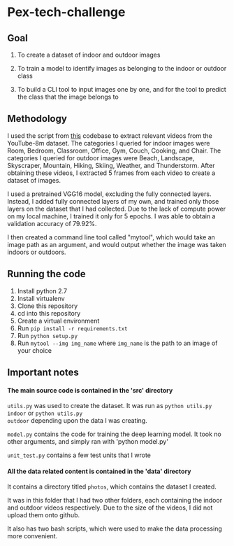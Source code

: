 # Pex-tech-challenge

## Goal

1. To create a dataset of indoor and outdoor images

2. To train a model to identify images as belonging to the indoor or outdoor class

3. To build a CLI tool to input images one by one, and for the tool to predict the class that the image belongs to


## Methodology

I used the script from [this](https://github.com/gsssrao/youtube-8m-videos-frames) codebase to extract relevant videos from the YouTube-8m dataset. The categories I queried for indoor images were Room, Bedroom, Classroom, Office, Gym, Couch, Cooking, and Chair. The categories I queried for outdoor images were Beach, Landscape, Skyscraper, Mountain, Hiking, Skiing, Weather, and Thunderstorm. After obtaining these videos, I extracted 5 frames from each video to create a dataset of images.


I used a pretrained VGG16 model, excluding the fully connected layers. Instead, I added fully connected layers of my own, and trained only those layers on the dataset that I had collected. Due to the lack of compute power on my local machine, I trained it only for 5 epochs. I was able to obtain a validation accuracy of 79.92%. 


I then created a command line tool called "mytool", which would take an image path as an argument, and would output whether the image was taken indoors or outdoors.


## Running the code

1. Install python 2.7
2. Install virtualenv
3. Clone this repository
4. cd into this repository
5. Create a virtual environment
6. Run <code>pip install -r requirements.txt</code>
7. Run <code>python setup.py</code>
8. Run <code>mytool --img img\_name</code> where <code>img\_name</code> is the path to an image of your choice


## Important notes

#### The main source code is contained in the 'src' directory

<code>utils.py</code> was used to create the dataset. It was run as <code>python utils.py indoor</code> or <code>python utils.py outdoor</code> depending upon the data I was creating.

<code>model.py</code> contains the code for training the deep learning model. It took no other arguments, and simply ran with 'python model.py'

<code>unit\_test.py</code> contains a few test units that I wrote


#### All the data related content is contained in the 'data' directory

It contains a directory titled <code>photos</code>, which contains the dataset I created.

It was in this folder that I had two other folders, each containing the indoor and outdoor videos respectively. Due to the size of the videos, I did not upload them onto github.

It also has two bash scripts, which were used to make the data processing more convenient.
